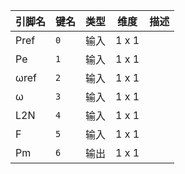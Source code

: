 <!--
DO NOT EDIT THIS FILE DIRECTLY.
This file is generated by tools/comp-docs.js.
All changes will be overwritten by regeneration.
-->

<slot class="model-pins">

| 引脚名 | 键名 | 类型 | 维度 | 描述 |
|:------ |:---- |:----:|:----:|:---- |
| Pref | `0` | 输入 | 1 x 1 |  |
| Pe | `1` | 输入 | 1 x 1 |  |
| ωref | `2` | 输入 | 1 x 1 |  |
| ω | `3` | 输入 | 1 x 1 |  |
| L2N | `4` | 输入 | 1 x 1 |  |
| F | `5` | 输入 | 1 x 1 |  |
| Pm | `6` | 输出 | 1 x 1 |  |

</slot>
